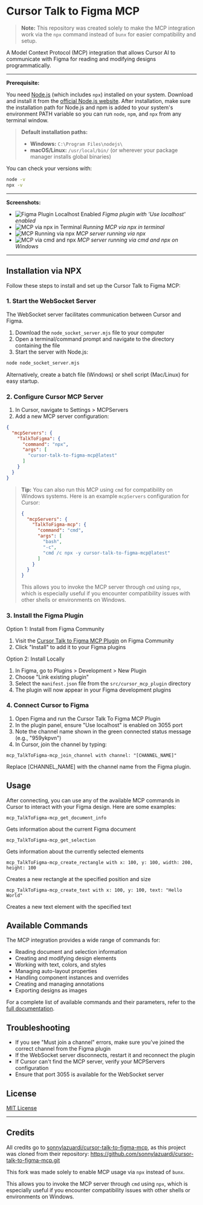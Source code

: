 # Cursor Talk to Figma MCP

> **Note:** This repository was created solely to make the MCP integration work via the `npx` command instead of `bunx` for easier compatibility and setup.

A Model Context Protocol (MCP) integration that allows Cursor AI to communicate with Figma for reading and modifying designs programmatically.

---

**Prerequisite:**

You need [Node.js](https://nodejs.org/) (which includes `npx`) installed on your system. Download and install it from the [official Node.js website](https://nodejs.org/). After installation, make sure the installation path for Node.js and npm is added to your system's environment PATH variable so you can run `node`, `npm`, and `npx` from any terminal window.

> **Default installation paths:**
> - **Windows:** `C:\Program Files\nodejs\`
> - **macOS/Linux:** `/usr/local/bin/` (or wherever your package manager installs global binaries)

You can check your versions with:

```bash
node -v
npx -v
```

---

**Screenshots:**

- ![Figma Plugin Localhost Enabled](screenshots/plugin_localhost.png)
  *Figma plugin with 'Use localhost' enabled*
- ![MCP via npx in Terminal](screenshots/npx_terminal.png)
  *Running MCP via npx in terminal*
- ![MCP Running via npx](screenshots/mcp_via_npx.png)
  *MCP server running via npx*
- ![MCP via cmd and npx](screenshots/mcp_via_cmd_npx.png)
  *MCP server running via cmd and npx on Windows*

---

## Installation via NPX

Follow these steps to install and set up the Cursor Talk to Figma MCP:

### 1. Start the WebSocket Server

The WebSocket server facilitates communication between Cursor and Figma.

1. Download the `node_socket_server.mjs` file to your computer
2. Open a terminal/command prompt and navigate to the directory containing the file
3. Start the server with Node.js:

```bash
node node_socket_server.mjs
```

Alternatively, create a batch file (Windows) or shell script (Mac/Linux) for easy startup.

### 2. Configure Cursor MCP Server

1. In Cursor, navigate to Settings > MCPServers
2. Add a new MCP server configuration:

```json
{
  "mcpServers": {
    "TalkToFigma": {
      "command": "npx",
      "args": [
        "cursor-talk-to-figma-mcp@latest"
      ]
    }
  }
}
```

> **Tip:** You can also run this MCP using `cmd` for compatibility on Windows systems. Here is an example `mcpServers` configuration for Cursor:
>
> ```json
> {
>   "mcpServers": {
>     "TalkToFigma-mcp": {
>       "command": "cmd",
>       "args": [
>         "bash",
>         "-c",
>         "cmd /c npx -y cursor-talk-to-figma-mcp@latest"
>       ]
>     }
>   }
> }
> ```
> This allows you to invoke the MCP server through `cmd` using `npx`, which is especially useful if you encounter compatibility issues with other shells or environments on Windows.

### 3. Install the Figma Plugin

Option 1: Install from Figma Community
1. Visit the [Cursor Talk to Figma MCP Plugin](https://www.figma.com/community/plugin/1485687494525374295/cursor-talk-to-figma-mcp-plugin) on Figma Community
2. Click "Install" to add it to your Figma plugins

Option 2: Install Locally
1. In Figma, go to Plugins > Development > New Plugin
2. Choose "Link existing plugin"
3. Select the `manifest.json` file from the `src/cursor_mcp_plugin` directory
4. The plugin will now appear in your Figma development plugins

### 4. Connect Cursor to Figma

1. Open Figma and run the Cursor Talk To Figma MCP Plugin
2. In the plugin panel, ensure "Use localhost" is enabled on 3055 port
3. Note the channel name shown in the green connected status message (e.g., "959ykpvn")
4. In Cursor, join the channel by typing:

```
mcp_TalkToFigma-mcp_join_channel with channel: "[CHANNEL_NAME]"
```

Replace [CHANNEL_NAME] with the channel name from the Figma plugin.

## Usage

After connecting, you can use any of the available MCP commands in Cursor to interact with your Figma design. Here are some examples:

```
mcp_TalkToFigma-mcp_get_document_info
```
Gets information about the current Figma document

```
mcp_TalkToFigma-mcp_get_selection
```
Gets information about the currently selected elements

```
mcp_TalkToFigma-mcp_create_rectangle with x: 100, y: 100, width: 200, height: 100
```
Creates a new rectangle at the specified position and size

```
mcp_TalkToFigma-mcp_create_text with x: 100, y: 100, text: "Hello World"
```
Creates a new text element with the specified text

## Available Commands

The MCP integration provides a wide range of commands for:

- Reading document and selection information
- Creating and modifying design elements
- Working with text, colors, and styles
- Managing auto-layout properties
- Handling component instances and overrides
- Creating and managing annotations
- Exporting designs as images

For a complete list of available commands and their parameters, refer to the [full documentation](https://github.com/sonnylazuardi/cursor-talk-to-figma-mcp).

## Troubleshooting

- If you see "Must join a channel" errors, make sure you've joined the correct channel from the Figma plugin
- If the WebSocket server disconnects, restart it and reconnect the plugin
- If Cursor can't find the MCP server, verify your MCPServers configuration
- Ensure that port 3055 is available for the WebSocket server

## License

[MIT License](LICENSE) 

---

## Credits

All credits go to [sonnylazuardi/cursor-talk-to-figma-mcp](https://github.com/sonnylazuardi/cursor-talk-to-figma-mcp), as this project was cloned from their repository: https://github.com/sonnylazuardi/cursor-talk-to-figma-mcp.git

This fork was made solely to enable MCP usage via `npx` instead of `bunx`.

This allows you to invoke the MCP server through `cmd` using `npx`, which is especially useful if you encounter compatibility issues with other shells or environments on Windows. 